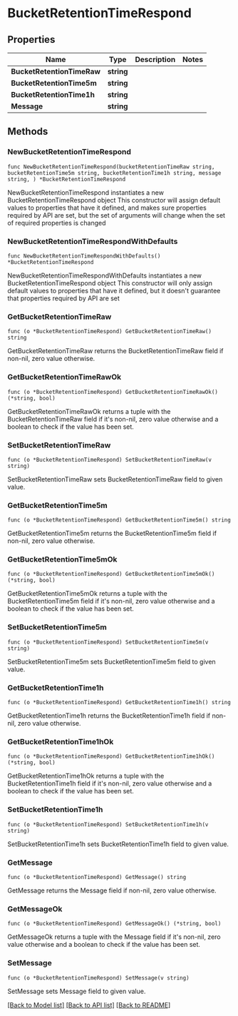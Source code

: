 # BucketRetentionTimeRespond

## Properties

Name | Type | Description | Notes
------------ | ------------- | ------------- | -------------
**BucketRetentionTimeRaw** | **string** |  | 
**BucketRetentionTime5m** | **string** |  | 
**BucketRetentionTime1h** | **string** |  | 
**Message** | **string** |  | 

## Methods

### NewBucketRetentionTimeRespond

`func NewBucketRetentionTimeRespond(bucketRetentionTimeRaw string, bucketRetentionTime5m string, bucketRetentionTime1h string, message string, ) *BucketRetentionTimeRespond`

NewBucketRetentionTimeRespond instantiates a new BucketRetentionTimeRespond object
This constructor will assign default values to properties that have it defined,
and makes sure properties required by API are set, but the set of arguments
will change when the set of required properties is changed

### NewBucketRetentionTimeRespondWithDefaults

`func NewBucketRetentionTimeRespondWithDefaults() *BucketRetentionTimeRespond`

NewBucketRetentionTimeRespondWithDefaults instantiates a new BucketRetentionTimeRespond object
This constructor will only assign default values to properties that have it defined,
but it doesn't guarantee that properties required by API are set

### GetBucketRetentionTimeRaw

`func (o *BucketRetentionTimeRespond) GetBucketRetentionTimeRaw() string`

GetBucketRetentionTimeRaw returns the BucketRetentionTimeRaw field if non-nil, zero value otherwise.

### GetBucketRetentionTimeRawOk

`func (o *BucketRetentionTimeRespond) GetBucketRetentionTimeRawOk() (*string, bool)`

GetBucketRetentionTimeRawOk returns a tuple with the BucketRetentionTimeRaw field if it's non-nil, zero value otherwise
and a boolean to check if the value has been set.

### SetBucketRetentionTimeRaw

`func (o *BucketRetentionTimeRespond) SetBucketRetentionTimeRaw(v string)`

SetBucketRetentionTimeRaw sets BucketRetentionTimeRaw field to given value.


### GetBucketRetentionTime5m

`func (o *BucketRetentionTimeRespond) GetBucketRetentionTime5m() string`

GetBucketRetentionTime5m returns the BucketRetentionTime5m field if non-nil, zero value otherwise.

### GetBucketRetentionTime5mOk

`func (o *BucketRetentionTimeRespond) GetBucketRetentionTime5mOk() (*string, bool)`

GetBucketRetentionTime5mOk returns a tuple with the BucketRetentionTime5m field if it's non-nil, zero value otherwise
and a boolean to check if the value has been set.

### SetBucketRetentionTime5m

`func (o *BucketRetentionTimeRespond) SetBucketRetentionTime5m(v string)`

SetBucketRetentionTime5m sets BucketRetentionTime5m field to given value.


### GetBucketRetentionTime1h

`func (o *BucketRetentionTimeRespond) GetBucketRetentionTime1h() string`

GetBucketRetentionTime1h returns the BucketRetentionTime1h field if non-nil, zero value otherwise.

### GetBucketRetentionTime1hOk

`func (o *BucketRetentionTimeRespond) GetBucketRetentionTime1hOk() (*string, bool)`

GetBucketRetentionTime1hOk returns a tuple with the BucketRetentionTime1h field if it's non-nil, zero value otherwise
and a boolean to check if the value has been set.

### SetBucketRetentionTime1h

`func (o *BucketRetentionTimeRespond) SetBucketRetentionTime1h(v string)`

SetBucketRetentionTime1h sets BucketRetentionTime1h field to given value.


### GetMessage

`func (o *BucketRetentionTimeRespond) GetMessage() string`

GetMessage returns the Message field if non-nil, zero value otherwise.

### GetMessageOk

`func (o *BucketRetentionTimeRespond) GetMessageOk() (*string, bool)`

GetMessageOk returns a tuple with the Message field if it's non-nil, zero value otherwise
and a boolean to check if the value has been set.

### SetMessage

`func (o *BucketRetentionTimeRespond) SetMessage(v string)`

SetMessage sets Message field to given value.



[[Back to Model list]](../README.md#documentation-for-models) [[Back to API list]](../README.md#documentation-for-api-endpoints) [[Back to README]](../README.md)


